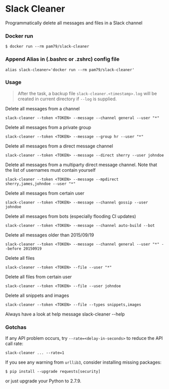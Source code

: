 # Slack Cleaner

Programmatically delete all messages and files in a Slack channel

### Docker run

```shell
$ docker run --rm pam79/slack-cleaner
```

### Append Alias in (.bashrc or .zshrc) config file

```shell
alias slack-cleaner='docker run --rm pam79/slack-cleaner'
```

### Usage

>After the task, a backup file `slack-cleaner.<timestamp>.log` will be created in current directory if `--log` is supplied.


Delete all messages from a channel
```shell
slack-cleaner --token <TOKEN> --message --channel general --user "*"
```

Delete all messages from a private group
```shell
slack-cleaner --token <TOKEN> --message --group hr --user "*"
```

Delete all messages from a direct message channel
```shell
slack-cleaner --token <TOKEN> --message --direct sherry --user johndoe
```

Delete all messages from a multiparty direct message channel. Note that the list of usernames must contain yourself
```shell
slack-cleaner --token <TOKEN> --message --mpdirect sherry,james,johndoe --user "*"
```

Delete all messages from certain user
```shell
slack-cleaner --token <TOKEN> --message --channel gossip --user johndoe
```

Delete all messages from bots (especially flooding CI updates)
```shell
slack-cleaner --token <TOKEN> --message --channel auto-build --bot
```

Delete all messages older than 2015/09/19
```shell
slack-cleaner --token <TOKEN> --message --channel general --user "*" --before 20150919
```
Delete all files
```shell
slack-cleaner --token <TOKEN> --file --user "*"
```

Delete all files from certain user
```shell
slack-cleaner --token <TOKEN> --file --user johndoe
```

Delete all snippets and images
```shell
slack-cleaner --token <TOKEN> --file --types snippets,images
```

Always have a look at help message
    slack-cleaner --help

### Gotchas

If any API problem occurs, try `--rate=<delay-in-seconds>` to reduce the API call rate:

```shell
slack-cleaner ... --rate=1
```

If you see any warning from `urllib3`, consider installing missing packages:

```shell
$ pip install --upgrade requests[security]
```

or just upgrade your Python to 2.7.9.
